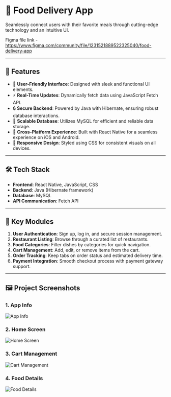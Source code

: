 # 🍔 Food Delivery App

Seamlessly connect users with their favorite meals through cutting-edge technology and an intuitive UI.

Figma file link - https://www.figma.com/community/file/1231521889522325040/food-delivery-app

---

## 🌟 Features
- 🌈 **User-Friendly Interface**: Designed with sleek and functional UI elements.
- ⚡ **Real-Time Updates**: Dynamically fetch data using JavaScript Fetch API.
- 🔒 **Secure Backend**: Powered by Java with Hibernate, ensuring robust database interactions.
- 💾 **Scalable Database**: Utilizes MySQL for efficient and reliable data storage.
- 📱 **Cross-Platform Experience**: Built with React Native for a seamless experience on iOS and Android.
- 🎨 **Responsive Design**: Styled using CSS for consistent visuals on all devices.

---

## 🛠️ Tech Stack
- **Frontend**: React Native, JavaScript, CSS
- **Backend**: Java (Hibernate framework)
- **Database**: MySQL
- **API Communication**: Fetch API

---

## 🎯 Key Modules
1. **User Authentication**: Sign up, log in, and secure session management.
2. **Restaurant Listing**: Browse through a curated list of restaurants.
3. **Food Categories**: Filter dishes by categories for quick navigation.
4. **Cart Management**: Add, edit, or remove items from the cart.
5. **Order Tracking**: Keep tabs on order status and estimated delivery time.
6. **Payment Integration**: Smooth checkout process with payment gateway support.

---

## 🖼️ Project Screenshots

### 1. App Info
![App Info](GITimages/Onboarding_01.png)

### 2. Home Screen
![Home Screen](GITimages/Food-Burgers.png)

### 3. Cart Management
![Cart Management](GITimages/EditCart.png)

### 4. Food Details
![Food Details](GITimages/FoodDetails_01.png)

